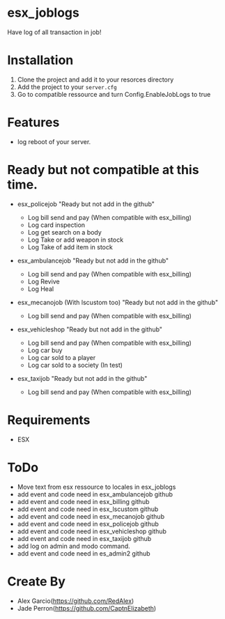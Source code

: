 # esx_joblogs

Have log of all transaction in job!

# Installation
1. Clone the project and add it to your resorces directory
2. Add the project to your `server.cfg`
3. Go to compatible ressource and turn Config.EnableJobLogs to true

# Features
- log reboot of your server.

# Ready but not compatible at this time.
- esx_policejob "Ready but not add in the github"
  - Log bill send and pay (When compatible with esx_billing)
  - Log card inspection
  - Log get search on a body
  - Log Take or add weapon in stock
  - Log Take of add item in stock

- esx_ambulancejob "Ready but not add in the github"
  - Log bill send and pay (When compatible with esx_billing)
  - Log Revive
  - Log Heal
  
- esx_mecanojob (With lscustom too) "Ready but not add in the github"
  - Log bill send and pay (When compatible with esx_billing)

- esx_vehicleshop "Ready but not add in the github"
  - Log bill send and pay (When compatible with esx_billing)
  - Log car buy
  - Log car sold to a player
  - Log car sold to a society (In test)
  
- esx_taxijob "Ready but not add in the github"
  - Log bill send and pay (When compatible with esx_billing)
  
# Requirements
- ESX

# ToDo
- Move text from esx ressource to locales in esx_joblogs
- add event and code need in esx_ambulancejob github
- add event and code need in esx_billing github
- add event and code need in esx_lscustom github
- add event and code need in esx_mecanojob github
- add event and code need in esx_policejob github
- add event and code need in esx_vehicleshop github
- add event and code need in esx_taxijob github
- add log on admin and modo command.
- add event and code need in es_admin2 github

# Create By
- Alex Garcio(https://github.com/RedAlex)
- Jade Perron(https://github.com/CaptnElizabeth)
